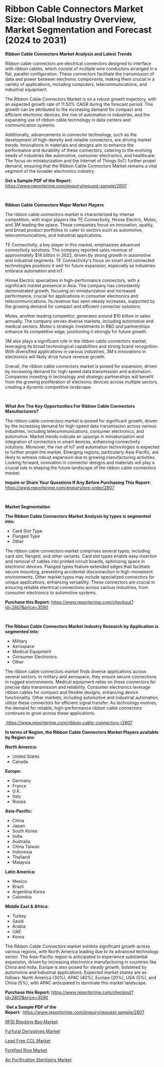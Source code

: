 <p><h1>Ribbon Cable Connectors Market Size: Global Industry Overview, Market Segmentation and Forecast (2024 to 2031)</h1></p><p><strong>Ribbon Cable Connectors Market Analysis and Latest Trends</strong></p>
<p><p>Ribbon cable connectors are electrical connectors designed to interface with ribbon cables, which consist of multiple wire conductors arranged in a flat, parallel configuration. These connectors facilitate the transmission of data and power between electronic components, making them crucial in a variety of applications, including computers, telecommunications, and industrial equipment.</p><p>The Ribbon Cable Connectors Market is on a robust growth trajectory, with an expected growth rate of 11.50% CAGR during the forecast period. This growth can be attributed to the increasing demand for compact and efficient electronic devices, the rise of automation in industries, and the expanding use of ribbon cable technology in data centers and communication systems. </p><p>Additionally, advancements in connector technology, such as the development of high-density and reliable connectors, are driving market trends. Innovations in materials and designs aim to enhance the performance and durability of these connectors, catering to the evolving needs of industries like automotive, consumer electronics, and healthcare. The focus on miniaturization and the Internet of Things (IoT) further propel demand, ensuring that the Ribbon Cable Connectors Market remains a vital segment of the broader electronics industry.</p></p>
<p><strong>Get a Sample PDF of the Report:&nbsp;</strong> <a href="https://www.reportprime.com/enquiry/request-sample/2807">https://www.reportprime.com/enquiry/request-sample/2807</a></p>
<p>&nbsp;</p>
<p><strong>Ribbon Cable Connectors Major Market Players</strong></p>
<p><p>The ribbon cable connectors market is characterized by intense competition, with major players like TE Connectivity, Hirose Electric, Molex, and 3M leading the space. These companies focus on innovation, quality, and broad product portfolios to cater to sectors such as automotive, telecommunications, and industrial applications.</p><p>TE Connectivity, a key player in this market, emphasizes advanced connectivity solutions. The company reported sales revenue of approximately $14 billion in 2022, driven by strong growth in automotive and industrial segments. TE Connectivity's focus on smart and connected technologies positions it well for future expansion, especially as industries embrace automation and IoT.</p><p>Hirose Electric specializes in high-performance connectors, with a significant market presence in Asia. The company has consistently demonstrated growth, focusing on miniaturization and increased performance, crucial for applications in consumer electronics and telecommunications. Its revenue has seen steady increases, supported by the growing demand for compact and efficient connector solutions.</p><p>Molex, another leading competitor, generates around $10 billion in sales annually. The company serves diverse markets, including automotive and medical sectors. Molex's strategic investments in R&D and partnerships enhance its competitive edge, positioning it strongly for future growth.</p><p>3M also plays a significant role in the ribbon cable connectors market, leveraging its broad technological capabilities and strong brand recognition. With diversified applications in various industries, 3M's innovations in electronics will likely drive future revenue growth.</p><p>Overall, the ribbon cable connectors market is poised for expansion, driven by increasing demand for high-speed data transmission and automation. Companies investing in technology and strategic partnerships will benefit from the growing proliferation of electronic devices across multiple sectors, creating a dynamic competitive landscape.</p></p>
<p>&nbsp;</p>
<p><strong>What Are The Key Opportunities For Ribbon Cable Connectors Manufacturers?</strong></p>
<p><p>The ribbon cable connectors market is poised for significant growth, driven by the increasing demand for high-speed data transmission across various industries, including telecommunications, consumer electronics, and automotive. Market trends indicate an upsurge in miniaturization and integration of connectors in smart devices, enhancing connectivity solutions. Moreover, the rise of IoT and automation technologies is expected to further propel the market. Emerging regions, particularly Asia-Pacific, are likely to witness robust expansion due to growing manufacturing activities. Looking forward, innovation in connector designs and materials will play a crucial role in shaping the future landscape of the ribbon cable connectors market.</p></p>
<p><strong>Inquire or Share Your Questions If Any Before Purchasing This Report:</strong> <a href="https://www.reportprime.com/enquiry/pre-order/2807">https://www.reportprime.com/enquiry/pre-order/2807</a></p>
<p>&nbsp;</p>
<p><strong>Market Segmentation</strong></p>
<p><strong>The Ribbon Cable Connectors Market Analysis by types is segmented into:</strong></p>
<p><ul><li>Card Slot Type</li><li>Flanged Type</li><li>Other</li></ul></p>
<p><p>The ribbon cable connectors market comprises several types, including card slot, flanged, and other variants. Card slot types enable easy insertion and removal of cables into printed circuit boards, optimizing space in electronic devices. Flanged types feature extended edges that facilitate secure mounting, preventing accidental disconnection in high-movement environments. Other market types may include specialized connectors for unique applications, enhancing versatility. These connectors are crucial in ensuring reliable electrical connections across various industries, from consumer electronics to automotive systems.</p></p>
<p><strong>Purchase this Report:&nbsp;</strong><a href="https://www.reportprime.com/checkout?id=2807&price=3590">https://www.reportprime.com/checkout?id=2807&price=3590</a></p>
<p>&nbsp;</p>
<p><strong>The Ribbon Cable Connectors Market Industry Research by Application is segmented into:</strong></p>
<p><ul><li>Military</li><li>Aerospace</li><li>Medical Equipment</li><li>Consumer Electronics</li><li>Other</li></ul></p>
<p><p>The ribbon cable connectors market finds diverse applications across several sectors. In military and aerospace, they ensure secure connections in rugged environments. Medical equipment relies on these connectors for precise data transmission and reliability. Consumer electronics leverage ribbon cables for compact and flexible designs, enhancing device functionality. Other markets, including automotive and industrial automation, utilize these connectors for efficient signal transfer. As technology evolves, the demand for reliable, high-performance ribbon cable connectors continues to grow across these applications.</p></p>
<p><a href="https://www.reportprime.com/ribbon-cable-connectors-r2807">&nbsp;https://www.reportprime.com/ribbon-cable-connectors-r2807</a></p>
<p><strong>In terms of Region, the Ribbon Cable Connectors Market Players available by Region are:</strong></p>
<p>
    <p> <strong> North America: </strong>
        <ul>
            <li>United States</li>
            <li>Canada</li>
        </ul>
        </p> 
    <p> <strong> Europe: </strong>
        <ul>
            <li>Germany</li>
            <li>France</li>
            <li>U.K.</li>
            <li>Italy</li>
            <li>Russia</li>
        </ul>
        </p> 
    <p> <strong> Asia-Pacific: </strong>
        <ul>
            <li>China</li>
            <li>Japan</li>
            <li>South Korea</li>
            <li>India</li>
            <li>Australia</li>
            <li>China Taiwan</li>
            <li>Indonesia</li>
            <li>Thailand</li>
            <li>Malaysia</li>
        </ul>
        </p> 
    <p> <strong> Latin America: </strong>
        <ul>
            <li>Mexico</li>
            <li>Brazil</li>
            <li>Argentina Korea</li>
            <li>Colombia</li>
        </ul>
        </p> 
    <p> <strong> Middle East & Africa: </strong>
        <ul>
            <li>Turkey</li>
            <li>Saudi</li>
            <li>Arabia</li>
            <li>UAE</li>
            <li>Korea</li>
        </ul>
    </p>
    </p>
<p><p>The Ribbon Cable Connectors market exhibits significant growth across various regions, with North America leading due to its advanced technology sector. The Asia-Pacific region is anticipated to experience substantial expansion, driven by increasing electronics manufacturing in countries like China and India. Europe is also poised for steady growth, bolstered by automotive and industrial applications. Expected market shares are as follows: North America (30%), APAC (40%), Europe (20%), USA (5%), and China (5%), with APAC anticipated to dominate this market landscape.</p></p>
<p><strong>Purchase this Report: </strong><a href="https://www.reportprime.com/checkout?id=2807&price=3590">https://www.reportprime.com/checkout?id=2807&price=3590</a></p>
<p>&nbsp;<strong>Get a Sample PDF of the Report:&nbsp;&nbsp;</strong><a href="https://www.reportprime.com/enquiry/request-sample/2807">https://www.reportprime.com/enquiry/request-sample/2807</a></p>
<p><strong></strong></p>
<p><p><a href="https://github.com/vimar16th/Market-Research-Report-List-6/blob/main/rfid-blocking-bag-market.md">RFID Blocking Bag Market</a></p><p><a href="https://www.linkedin.com/pulse/exploring-furfural-derivatives-market-dynamics-revenue-analysis-osame?trackingId=An3e5ezcQqeGs0J%2Bex3U3A%3D%3D">Furfural Derivatives Market</a></p><p><a href="https://issuu.com/reportprime-2/docs/lead-free-ccl-market-size-2030.pptx_d4e487c4f97dfd">Lead Free CCL Market</a></p><p><a href="https://www.linkedin.com/pulse/fortified-rice-market-segmentation-geographical-regions-forcast-6xbhe?trackingId=%2BD8aqH89RgK4j2lw4v4KhQ%3D%3D">Fortified Rice Market</a></p><p><a href="https://issuu.com/reportprime-2/docs/air-purification-sterilizers-market_637f96b7ceb87c">Air Purification Sterilizers Market</a></p></p>